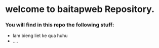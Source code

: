 # welcome to baitapweb Repository.
### You will find in this repo the following stuff:
* lam bieng liet ke qua huhu  
* ....